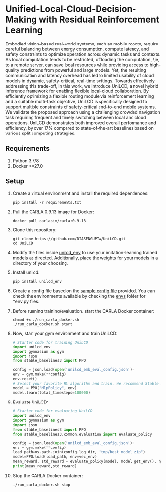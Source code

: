 # Unified-Local-Cloud-Decision-Making with Residual Reinforcement Learning
Embodied vision-based real-world systems, such as mobile robots, require careful balancing between energy consumption, compute latency, and safety constraints to optimize operation across dynamic tasks and contexts. As local computation tends to be restricted, offloading the computation, \ie, to a remote server, can save local resources while providing access to high-quality predictions from powerful and large models. Yet, the resulting communication and latency overhead has led to limited usability of cloud models in dynamic, safety-critical, real-time settings. Towards effectively addressing this trade-off, in this work, we introduce UniLCD, a novel hybrid inference framework for enabling flexible local-cloud collaboration. By efficiently optimizing a flexible routing module via reinforcement learning and a suitable multi-task objective, UniLCD is specifically designed to support multiple constraints of safety-critical end-to-end mobile systems. We validate the proposed approach using a challenging crowded navigation task requiring frequent and timely switching between local and cloud operations. UniLCD demonstrates both improved overall performance and efficiency, by over 17\% compared to state-of-the-art baselines based on various split computing strategies. 


## Requirements
1. Python 3.7/8
2. Docker >=27.0

## Setup
1. Create a virtual environment and install the required dependences:
    ```
    pip install -r requirements.txt
    ```
2. Pull the CARLA 0.9.13 image for Docker:
    ```
    docker pull carlasim/carla:0.9.13
    ```
3. Clone this repository: 
    ```
    git clone https://github.com/DIASENGUPTA/UniLCD.git
    cd UniLCD
    ```
4. Modify the files inside [unilcd_env](unilcd_env/envs/il_models/) to use your imitation-learning trained models as directed. Additionally, place the weights for your models in a directory of your choosing.
5. Install unilcd:
    ```
    pip install unilcd_env
    ```
6. Create a config file based on the [sample config file](unilcd_emb_eval_config.json) provided. You can check the environments available by checking the [envs](unilcd_env/envs/) folder for *env.py files.
7. Before running training/evaluation, start the CARLA Docker container:
    ```
    chmod +x ./run_carla_docker.sh
    ./run_carla_docker.sh start
    ```
8. Now, start your gym environment and train UniLCD:
    ```python
    # Starter code for training UniLCD
    import unilcd_env
    import gymnasium as gym
    import json
    from stable_baselines3 import PPO

    config = json.load(open('unilcd_emb_eval_config.json'))
    env = gym.make(**config)
    env.reset()
    # Select your favorite RL algorithm and train. We recommend Stable Baselines3 for its integration with Gymnasium
    model = PPO("MlpPolicy", env)
    model.learn(total_timesteps=100000)
    ```

9. Evaluate UniLCD:
    ```python
    # Starter code for evaluating UniLCD
    import unilcd_env
    import gymnasium as gym
    import json
    from stable_baselines3 import PPO
    from stable_baselines3.common.evaluation import evaluate_policy

    config = json.load(open('unilcd_emb_eval_config.json'))
    env = gym.make(**config)
    load_path=os.path.join(config.log_dir, "tmp/best_model.zip")
    model=PPO.load(load_path, env=vec_env)
    mean_reward, std_reward = evaluate_policy(model, model.get_env(), n_eval_episodes=3)
    print(mean_reward,std_reward)
    ```

10. Stop the CARLA Docker container:
    ```
    ./run_carla_docker.sh stop
    ```
